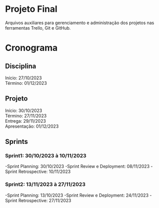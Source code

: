# Projeto Final
Arquivos auxiliares para gerenciamento e administração dos projetos nas ferramentas Trello, Git e GitHub.

# Cronograma

## Disciplina
Início: 27/10/2023  
Término: 01/12/2023  

## Projeto
Início: 30/10/2023  
Término: 27/11/2023  
Entrega: 29/11/2023  
Apresentação: 01/12/2023  

## Sprints
### Sprint1: 30/10/2023 à 10/11/2023  
-Sprint Planning: 30/10/2023
-Sprint Review e Deployment: 08/11/2023
-Sprint Retrospective: 10/11/2023

### Sprint2: 13/11/2023 à 27/11/2023
-Sprint Planning: 13/10/2023
-Sprint Review e Deployment: 24/11/2023
-Sprint Retrospective: 27/11/2023
